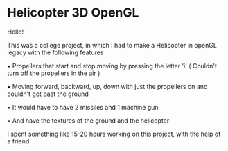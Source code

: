 # Helicopter 3D OpenGL

Hello!

This was a college project, in which I had to make a Helicopter in openGL legacy with the following features

• Propellers that start and stop moving by pressing the letter 'i' ( Couldn't turn off the propellers in the air )

• Moving forward, backward, up, down with just the propellers on and couldn't get past the ground

• It would have to have 2 missiles and 1 machine gun

• And have the textures of the ground and the helicopter

I spent something like 15-20 hours working on this project, with the help of a friend
